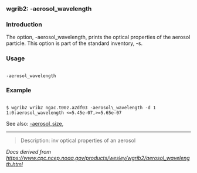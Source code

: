 
### wgrib2: -aerosol\_wavelength



### Introduction



The option, -aerosol\_wavelength, prints the
optical properties of the aerosol particle. This option is part
of the standard inventory, -s.



### Usage




```

-aerosol_wavelength

```

### Example



```

$ wgrib2 wrib2 ngac.t00z.a2df03 -aerosol\_wavelength -d 1 
1:0:aerosol_wavelength <=5.45e-07,>=5.65e-07

```



See also: 
[-aerosol\_size](aerosol_size.html),





----

>Description: inv          optical properties of an aerosol

_Docs derived from <https://www.cpc.ncep.noaa.gov/products/wesley/wgrib2/aerosol_wavelength.html>_